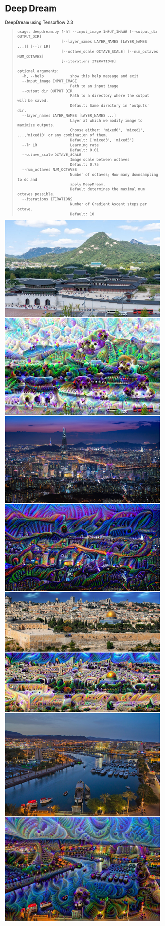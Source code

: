 # Deep Dream
DeepDream using Tensorflow 2.3<br>
>     usage: deepdream.py [-h] --input_image INPUT_IMAGE [--output_dir OUTPUT_DIR]
>                         [--layer_names LAYER_NAMES [LAYER_NAMES ...]] [--lr LR]
>                         [--octave_scale OCTAVE_SCALE] [--num_octaves NUM_OCTAVES]
>                         [--iterations ITERATIONS]
>     
>     optional arguments:
>       -h, --help            show this help message and exit
>       --input_image INPUT_IMAGE
>                             Path to an input image
>       --output_dir OUTPUT_DIR
>                             Path to a directory where the output will be saved.
>                             Default: Same directory in 'outputs' dir.
>       --layer_names LAYER_NAMES [LAYER_NAMES ...]
>                             Layer at which we modify image to maximize outputs.
>                             Choose either: 'mixed0', 'mixed1', ...,'mixed10' or any combination of them.
>                             Default: ['mixed3', 'mixed5']
>       --lr LR               Learning rate
>                             Default: 0.01
>       --octave_scale OCTAVE_SCALE
>                             Image scale between octaves
>                             Default: 0.75
>       --num_octaves NUM_OCTAVES
>                             Number of octaves; How many downsampling to do and
>                             apply DeepDream.
>                             Default determines the maximal num octaves possible.
>       --iterations ITERATIONS
>                             Number of Gradient Ascent steps per octave.
>                             Default: 10
>
>     
![,20%](./examples/gyeongbokgung_palace_seoul_korea.jpg) ![](examples/gyeongbokgung_palace_seoul_korea_mixed3_mixed5_output.jpg)
![](./examples/seoul_night.jpg) ![](./examples/seoul_night_mixed0_mixed1_output.jpg)
![](./examples/jerusalem.jpg) ![](./examples/jerusalem_mixed0_mixed1_mixed2_output.jpg)
![](./examples/eilat.jpg) ![](examples/eilat_mixed0_mixed1_mixed2_mixe3_mixed4_mixed5_output.jpg)